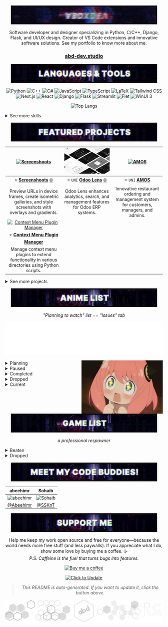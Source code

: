 <div align="center">

[![Abd Dev](<assets/gif/intro.gif>)](https://abd-dev.studio/)

</div>

<div align="center">

Software developer and designer specializing in Python, C/C++, Django, Flask, and UI/UX design. Creator of VS Code extensions and innovative software solutions. See my portfolio to know more about me.

### **[abd-dev.studio](https://abd-dev.studio)**

</div>

<div align="center">

![Languages & Tools](<assets/titles/languages_and_tools.png>)

</div>

<div align="center">

![Python](<https://img.shields.io/badge/Python-e55b5b?logo=python&style=for-the-badge&logoColor=ffffff>) ![C++](<https://img.shields.io/badge/C%2B%2B-e59b5b?logo=cplusplus&style=for-the-badge&logoColor=ffffff>) ![C#](<https://img.shields.io/badge/C%23-e5da5b?logo=c&style=for-the-badge&logoColor=ffffff>) ![JavaScript](<https://img.shields.io/badge/JavaScript-b0e55b?logo=javascript&style=for-the-badge&logoColor=ffffff>) ![TypeScript](<https://img.shields.io/badge/TypeScript-70e55b?logo=typescript&style=for-the-badge&logoColor=ffffff>) ![LaTeX](<https://img.shields.io/badge/LaTeX-5be586?logo=latex&style=for-the-badge&logoColor=ffffff>) ![Tailwind CSS](<https://img.shields.io/badge/Tailwind%20CSS-5be5c5?logo=tailwindcss&style=for-the-badge&logoColor=ffffff>) ![Next.js](<https://img.shields.io/badge/Next.js-5bc5e5?logo=nextdotjs&style=for-the-badge&logoColor=ffffff>) ![React](<https://img.shields.io/badge/React-5b86e5?logo=react&style=for-the-badge&logoColor=ffffff>) ![Django](<https://img.shields.io/badge/Django-705be5?logo=django&style=for-the-badge&logoColor=ffffff>) ![Flask](<https://img.shields.io/badge/Flask-b05be5?logo=flask&style=for-the-badge&logoColor=ffffff>) ![Streamlit](<https://img.shields.io/badge/Streamlit-e55bda?logo=streamlit&style=for-the-badge&logoColor=ffffff>) ![Flet](<https://img.shields.io/badge/Flet-e55b9b?logo=flet&style=for-the-badge&logoColor=ffffff>) ![WinUI 3](<https://img.shields.io/badge/WinUI%203-e55b5b?logo=winui3&style=for-the-badge&logoColor=ffffff>)

</div>

<div align="center">

<!-- ![Top Langs](https://github-readme-stats.vercel.app/api/top-langs/?username=abdbbdii&theme=github_dark&hide_border=true&layout=compact&card_width=1000&title_color=adbac7) -->
![Top Langs](assets/gen/metrics-languages.svg)
<!-- ![Activity Graph](https://github-readme-activity-graph.vercel.app/graph?username=abdbbdii&theme=github-dark&custom_title=abd's%20this%20month%20activity%20on%20Github&hide_border=true&line=adbac7&color=adbac7) -->

</div>

<details><summary>See more skills</summary>

| Category | Tools |
| --- | --- |
| Programming Languages | ![Python](<https://img.shields.io/badge/Python-e55b5b?logo=python&style=for-the-badge&logoColor=ffffff>) ![C](<https://img.shields.io/badge/C-e5685b?logo=c&style=for-the-badge&logoColor=ffffff>) ![C++](<https://img.shields.io/badge/C%2B%2B-e5745b?logo=cplusplus&style=for-the-badge&logoColor=ffffff>) ![C#](<https://img.shields.io/badge/C%23-e5815b?logo=c&style=for-the-badge&logoColor=ffffff>) ![JavaScript](<https://img.shields.io/badge/JavaScript-e58d5b?logo=javascript&style=for-the-badge&logoColor=ffffff>) ![TypeScript](<https://img.shields.io/badge/TypeScript-e59a5b?logo=typescript&style=for-the-badge&logoColor=ffffff>) |
| Markup Languages | ![HTML5](<https://img.shields.io/badge/HTML5-e5a65b?logo=html5&style=for-the-badge&logoColor=ffffff>) ![XML](<https://img.shields.io/badge/XML-e5b95b?logo=xml&style=for-the-badge&logoColor=ffffff>) ![Markdown](<https://img.shields.io/badge/Markdown-e5cc5b?logo=markdown&style=for-the-badge&logoColor=ffffff>) ![LaTeX](<https://img.shields.io/badge/LaTeX-e5df5b?logo=latex&style=for-the-badge&logoColor=ffffff>) |
| Style Sheet Languages | ![CSS](<https://img.shields.io/badge/CSS-d8e55b?logo=css&style=for-the-badge&logoColor=ffffff>) ![Tailwind CSS](<https://img.shields.io/badge/Tailwind%20CSS-b3e55b?logo=tailwindcss&style=for-the-badge&logoColor=ffffff>) |
| IDEs | ![Visual Studio Code](<https://img.shields.io/badge/Visual%20Studio%20Code-8de55b?logo=visualstudiocode&style=for-the-badge&logoColor=ffffff>) ![Visual Studio](<https://img.shields.io/badge/Visual%20Studio-68e55b?logo=visualstudio&style=for-the-badge&logoColor=ffffff>) |
| Version Control | ![Git](<https://img.shields.io/badge/Git-5be574?logo=git&style=for-the-badge&logoColor=ffffff>) ![GitHub](<https://img.shields.io/badge/GitHub-5be59a?logo=github&style=for-the-badge&logoColor=ffffff>) |
| Frameworks & Libraries | ![Next.js](<https://img.shields.io/badge/Next.js-5be5bf?logo=nextdotjs&style=for-the-badge&logoColor=ffffff>) ![React](<https://img.shields.io/badge/React-5be5c8?logo=react&style=for-the-badge&logoColor=ffffff>) ![Django](<https://img.shields.io/badge/Django-5be5d0?logo=django&style=for-the-badge&logoColor=ffffff>) ![Flask](<https://img.shields.io/badge/Flask-5be5d8?logo=flask&style=for-the-badge&logoColor=ffffff>) ![Streamlit](<https://img.shields.io/badge/Streamlit-5be5e1?logo=streamlit&style=for-the-badge&logoColor=ffffff>) ![Tkinter](<https://img.shields.io/badge/Tkinter-5be1e5?logo=tkinter&style=for-the-badge&logoColor=ffffff>) ![Flet](<https://img.shields.io/badge/Flet-5bd8e5?logo=flet&style=for-the-badge&logoColor=ffffff>) ![Reflex](<https://img.shields.io/badge/Reflex-5bd0e5?logo=reflex&style=for-the-badge&logoColor=ffffff>) ![WinUI 3](<https://img.shields.io/badge/WinUI%203-5bc8e5?logo=winui3&style=for-the-badge&logoColor=ffffff>) |
| DevOps & CI/CD | ![Docker](<https://img.shields.io/badge/Docker-5bbfe5?logo=docker&style=for-the-badge&logoColor=ffffff>) ![Vercel](<https://img.shields.io/badge/Vercel-5bade5?logo=vercel&style=for-the-badge&logoColor=ffffff>) ![Render](<https://img.shields.io/badge/Render-5b9ae5?logo=render&style=for-the-badge&logoColor=ffffff>) ![Microsoft Azure](<https://img.shields.io/badge/Microsoft%20Azure-5b87e5?logo=microsoftazure&style=for-the-badge&logoColor=ffffff>) |
| Databases | ![MySQL](<https://img.shields.io/badge/MySQL-5b74e5?logo=mysql&style=for-the-badge&logoColor=ffffff>) ![PostgreSQL](<https://img.shields.io/badge/PostgreSQL-5b65e5?logo=postgresql&style=for-the-badge&logoColor=ffffff>) ![SQLite](<https://img.shields.io/badge/SQLite-605be5?logo=sqlite&style=for-the-badge&logoColor=ffffff>) ![Microsoft SQL Server](<https://img.shields.io/badge/Microsoft%20SQL%20Server-6f5be5?logo=microsoftsqlserver&style=for-the-badge&logoColor=ffffff>) ![Access](<https://img.shields.io/badge/Access-7e5be5?logo=access&style=for-the-badge&logoColor=ffffff>) |
| APIs & Integrations | ![OpenAI](<https://img.shields.io/badge/OpenAI-8d5be5?logo=openai&style=for-the-badge&logoColor=ffffff>) ![Discord](<https://img.shields.io/badge/Discord-9c5be5?logo=discord&style=for-the-badge&logoColor=ffffff>) ![WhatsApp](<https://img.shields.io/badge/WhatsApp-ab5be5?logo=whatsapp&style=for-the-badge&logoColor=ffffff>) ![Google](<https://img.shields.io/badge/Google-ba5be5?logo=google&style=for-the-badge&logoColor=ffffff>) ![GitHub](<https://img.shields.io/badge/GitHub-c95be5?logo=github&style=for-the-badge&logoColor=ffffff>) |
| Graphics & Design | ![Illustrator](<https://img.shields.io/badge/Illustrator-d85be5?logo=illustrator&style=for-the-badge&logoColor=ffffff>) ![Photoshop](<https://img.shields.io/badge/Photoshop-e35be5?logo=photoshop&style=for-the-badge&logoColor=ffffff>) ![Premiere](<https://img.shields.io/badge/Premiere-e55bdc?logo=premiere&style=for-the-badge&logoColor=ffffff>) ![After Effects](<https://img.shields.io/badge/After%20Effects-e55bd1?logo=aftereffects&style=for-the-badge&logoColor=ffffff>) ![Figma](<https://img.shields.io/badge/Figma-e55bc7?logo=figma&style=for-the-badge&logoColor=ffffff>) ![Spline](<https://img.shields.io/badge/Spline-e55bbc?logo=spline&style=for-the-badge&logoColor=ffffff>) ![Blender](<https://img.shields.io/badge/Blender-e55bb1?logo=blender&style=for-the-badge&logoColor=ffffff>) |
| Platforms & Operating Systems | ![Windows](<https://img.shields.io/badge/Windows-e55ba6?logo=windows&style=for-the-badge&logoColor=ffffff>) ![Linux](<https://img.shields.io/badge/Linux-e55b8d?logo=linux&style=for-the-badge&logoColor=ffffff>) ![Android](<https://img.shields.io/badge/Android-e55b74?logo=android&style=for-the-badge&logoColor=ffffff>) |

</details>

<div align="center">

![Featured Projects](<assets/titles/featured_projects.png>)

</div>

<div align="center">

| <a href="https://github.com/abdxdev/screenshoots" target="_blank"><img src="https://raw.githubusercontent.com/abdxdev/screenshoots/main/screenshots/screenshot_1.png" alt="Screenshoots" width="300"></a> | <a href="https://github.com/abdxdev/odoo-lens" target="_blank"><img src="https://raw.githubusercontent.com/abdxdev/odoo-lens/main/screenshots/screenshot_1.png" alt="Odoo Lens" width="300"></a> | <a href="https://github.com/abdxdev/AMOS" target="_blank"><img src="https://raw.githubusercontent.com/abdxdev/AMOS/main/screenshots/screenshot_1.png" alt="AMOS" width="300"></a> |
| :---: | :---: | :---: |
| ⭐ **[Screenshoots](https://github.com/abdxdev/screenshoots)** [🌐](https://screenshoots.abd-dev.studio)  | ⭐ `UNI` **[Odoo Lens](https://github.com/abdxdev/odoo-lens)** [🌐](https://odoo-lens.abd-dev.studio/)  | ⭐ `UNI` **[AMOS](https://github.com/abdxdev/AMOS)** |
| Preview URLs in device frames, create isometric galleries, and style screenshots with overlays and gradients. | Odoo Lens enhances analytics, search, and management features for Odoo ERP systems. | Innovative restaurant ordering and management system for customers, managers, and admins. |
| <a href="https://github.com/abdxdev/Context-Menu-Plugin-Manager" target="_blank"><img src="https://raw.githubusercontent.com/abdxdev/Context-Menu-Plugin-Manager/main/screenshots/screenshot_1.png" alt="Context Menu Plugin Manager" width="300"></a> |
| ⭐ **[Context Menu Plugin Manager](https://github.com/abdxdev/Context-Menu-Plugin-Manager)** |
| Manage context menu plugins to extend functionality in various directories using Python scripts. |

</div>

<details><summary>See more projects</summary>

| Name | Description | Created |
| --- | --- | --- |
| **[Ai Regex Search](https://github.com/abdxdev/ai-regex-search)** | VS Code extension that generates regular expressions from natural language and inserts them into the search tool. \| [🌐](https://marketplace.visualstudio.com/items/?itemName=abd-dev.ai-regex-search)  | 2025 |
| **[10x Pretender](https://github.com/abdxdev/10x-Pretender)** | VS Code extension that simulates realistic typing from clipboard or AI-generated code. \| [🌐](https://marketplace.visualstudio.com/items?itemName=abd-dev.10x-pretender)  | 2025 |
| **[AI LaTeX Helper](https://github.com/abdxdev/AI-LaTeX-Helper)** | VS Code extension that converts plain English descriptions into LaTeX equations. \| [🌐](https://marketplace.visualstudio.com/items?itemName=abd-dev.ai-latex-helper)  | 2025 |
| **[Portfolio](https://github.com/abdxdev/portfolio)** | Next.js personal portfolio website. \| [🌐](https://abd-dev.studio)  | 2024 |
| `UNI` **[Automated Index Recommender](https://github.com/abdxdev/automated-index-recommender)** | Tool for analyzing MongoDB query performance and recommending optimal indexes. \| [🌐](https://automated-index-recommender.streamlit.app/)  | 2025 |
| `UNI` **[Recurrence Relation Solver](https://github.com/abdxdev/Recurrence-Relation-Solver)** | Tool for solving mathematical recurrence relations. \| [🌐](https://recurrence-relation-solver.streamlit.app/)  | 2025 |
| `UNI` **[Sorting Algorithm Performance Visualization](https://github.com/abdxdev/Sorting-Algorithm-Performance-Visualization)** | Visualize sorting algorithm performance across different inputs and dataset variations. \| [🌐](https://sorting-algorithm-performance-visualization.streamlit.app/)  | 2024 |
| **[Markdown Badge Generator](https://github.com/abdxdev/Markdown-badge-generator)** | Web-app to generate markdown badges for README files. \| [🌐](https://markdown-badge-generator.streamlit.app/)  | 2023 |
| `UNI` **[Terminal Based Rich Text Editor](https://github.com/abdxdev/Terminal-Based-Rich-Text-Editor)** | High-performance terminal editor with autosuggestions, undo/redo, and customizable shortcuts. | 2024 |
| **[Hianime To Myanimelist](https://github.com/abdxdev/hianime-to-myanimelist)** | Web app to transfer anime lists from HiAnime.to to MyAnimeList.net. \| [🌐](https://hianime-to-myanimelist.vercel.app)  | 2024 |
| **[Prize Bond Finder](https://github.com/abdxdev/prize-bond-finder)** | Desktop application for managing and tracking prize bonds. | 2023 |
| **[Minecraft Hotkey Map](https://github.com/abdxdev/minecraft-hotkey-map)** | Python project for mapping Minecraft hotkeys. | 2023 |
| **[Console Utility](https://github.com/abdxdev/Console-Utility)** | Library providing utilities for console text formatting and cursor movement. | 2024 |
| **[Google Classroom API](https://github.com/abdxdev/Google_Classroom_API)** | Django project for tracking Google Classroom activities and sending notifications. \| [🌐](https://google-classroom-api.vercel.app)  | 2024 |

</details>

<div align="center">

![Anime List](<assets/titles/anime_list.png>)

</div>

<div align="center">

*"Planning to watch" list == "Issues" tab*

</div>

<div align="center">

[![Anilist](assets/gen/metrics-anilist.svg)](https://anilist.co/user/abdxdev/)

</div>

<img align='right' src='assets/gif/anime_gif.gif' height='170'>

<details><summary>Planning</summary>

| The Quintessent...plets | 91 Days | Blue Exorcist | BLUE LOCK THE M...NAGI- |
| :---: | :---: | :---: | :---: |
| [![The Quintessential Quintuplets](https://s4.anilist.co/file/anilistcdn/media/anime/cover/medium/bx103572-cchriAdH95cQ.png)](https://anilist.co/anime/103572) | [![91 Days](https://s4.anilist.co/file/anilistcdn/media/anime/cover/medium/bx21711-EQN4sCIXRhKf.png)](https://anilist.co/anime/21711) | [![Blue Exorcist](https://s4.anilist.co/file/anilistcdn/media/anime/cover/medium/bx9919-nXS7JOZrWHfS.jpg)](https://anilist.co/anime/9919) | [![BLUE LOCK THE MOVIE -EPISODE NAGI-](https://s4.anilist.co/file/anilistcdn/media/anime/cover/medium/bx163147-yyu5aEoO96Jg.jpg)](https://anilist.co/anime/163147) |
| My Hero Academia | Bungo Stray Dogs | Love, Chunibyo ...sions | Code Geass: Han...orium |
| [![My Hero Academia](https://s4.anilist.co/file/anilistcdn/media/anime/cover/medium/bx21459-nYh85uj2Fuwr.jpg)](https://anilist.co/anime/21459) | [![Bungo Stray Dogs](https://s4.anilist.co/file/anilistcdn/media/anime/cover/medium/bx21311-hAXyT8Yoh6G9.jpg)](https://anilist.co/anime/21311) | [![Love, Chunibyo & Other Delusions](https://s4.anilist.co/file/anilistcdn/media/anime/cover/medium/bx14741-CGXEIeUe2roA.jpg)](https://anilist.co/anime/14741) | [![Code Geass: Hangyaku no Lelouch R2 Picture Drama TURN 12.06 - Last Moratorium](https://s4.anilist.co/file/anilistcdn/media/anime/cover/medium/b132317-pcgaBGS3O5Dj.jpg)](https://anilist.co/anime/132317) |
| Death Parade | Fire Force | Fruits Basket (2019) | Ponyo |
| [![Death Parade](https://s4.anilist.co/file/anilistcdn/media/anime/cover/medium/nx20931-bktYqOcxPERi.jpg)](https://anilist.co/anime/20931) | [![Fire Force](https://s4.anilist.co/file/anilistcdn/media/anime/cover/medium/bx105310-2PKUvoaA6fTn.jpg)](https://anilist.co/anime/105310) | [![Fruits Basket (2019)](https://s4.anilist.co/file/anilistcdn/media/anime/cover/medium/bx105334-AZwEdMu4KFtV.jpg)](https://anilist.co/anime/105334) | [![Ponyo](https://s4.anilist.co/file/anilistcdn/media/anime/cover/medium/bx2890-wcNtFr6aUYOR.jpg)](https://anilist.co/anime/2890) |
| HAIKYU!! | Hal | Howl‘s Moving Castle | The Boy and the...Heron |
| [![HAIKYU!!](https://s4.anilist.co/file/anilistcdn/media/anime/cover/medium/bx20464-ooZUyBe4ptp9.png)](https://anilist.co/anime/20464) | [![Hal](https://s4.anilist.co/file/anilistcdn/media/anime/cover/medium/bx16528-OJw9bSijOh68.jpg)](https://anilist.co/anime/16528) | [![Howl‘s Moving Castle](https://s4.anilist.co/file/anilistcdn/media/anime/cover/medium/bx431-o8Lj3XkjHm2k.jpg)](https://anilist.co/anime/431) | [![The Boy and the Heron](https://s4.anilist.co/file/anilistcdn/media/anime/cover/medium/bx109979-BRHXpBkCw4oc.jpg)](https://anilist.co/anime/109979) |
| Parasyte -the maxim- | Miss Kobayashi'... Maid | The Garden of Words | The Irregular a...chool |
| [![Parasyte -the maxim-](https://s4.anilist.co/file/anilistcdn/media/anime/cover/medium/bx20623-dUARfggnNDOe.jpg)](https://anilist.co/anime/20623) | [![Miss Kobayashi's Dragon Maid](https://s4.anilist.co/file/anilistcdn/media/anime/cover/medium/bx21776-bwPaYKhnKfUs.png)](https://anilist.co/anime/21776) | [![The Garden of Words](https://s4.anilist.co/file/anilistcdn/media/anime/cover/medium/bx16782-qpFGk18UqaHn.jpg)](https://anilist.co/anime/16782) | [![The Irregular at Magic High School](https://s4.anilist.co/file/anilistcdn/media/anime/cover/medium/bx20458-tGh343Ew10yU.jpg)](https://anilist.co/anime/20458) |
| Natsume's Book ...son 1 | NieR:Automata V...r1.1a | Ninja Kamui | When Marnie Was...There |
| [![Natsume's Book of Friends Season 1](https://s4.anilist.co/file/anilistcdn/media/anime/cover/medium/bx4081-xi08naD69tjr.jpg)](https://anilist.co/anime/4081) | [![NieR:Automata Ver1.1a](https://s4.anilist.co/file/anilistcdn/media/anime/cover/medium/bx145665-Qs53Mta5ngqs.jpg)](https://anilist.co/anime/145665) | [![Ninja Kamui](https://s4.anilist.co/file/anilistcdn/media/anime/cover/medium/bx151639-7KqJ7BgaM9Mx.png)](https://anilist.co/anime/151639) | [![When Marnie Was There](https://s4.anilist.co/file/anilistcdn/media/anime/cover/medium/bx20555-QGbWQC3Kfpok.jpg)](https://anilist.co/anime/20555) |
| Rurouni Kenshin...2023) | Serial Experime... Lain | My Deer Friend ...kotan | Cautious Hero: ...tious |
| [![Rurouni Kenshin (2023)](https://s4.anilist.co/file/anilistcdn/media/anime/cover/medium/bx142877-FrXXLsgXYQAp.jpg)](https://anilist.co/anime/142877) | [![Serial Experiments Lain](https://s4.anilist.co/file/anilistcdn/media/anime/cover/medium/bx339-xF2wp1NQuQ4r.png)](https://anilist.co/anime/339) | [![My Deer Friend Nokotan](https://s4.anilist.co/file/anilistcdn/media/anime/cover/medium/bx175977-kNNpCt8Z72uK.jpg)](https://anilist.co/anime/175977) | [![Cautious Hero: The Hero Is Overpowered but Overly Cautious](https://s4.anilist.co/file/anilistcdn/media/anime/cover/medium/bx105156-ZVtxISdoUqnY.png)](https://anilist.co/anime/105156) |
| SPY x FAMILY CO...White | Steins;Gate 0 | Castle in the Sky | Vinland Saga |
| [![SPY x FAMILY CODE: White](https://s4.anilist.co/file/anilistcdn/media/anime/cover/medium/bx158928-xqE0euKlQMnY.jpg)](https://anilist.co/anime/158928) | [![Steins;Gate 0](https://s4.anilist.co/file/anilistcdn/media/anime/cover/medium/bx21127-7ARWZkDXKiiD.jpg)](https://anilist.co/anime/21127) | [![Castle in the Sky](https://s4.anilist.co/file/anilistcdn/media/anime/cover/medium/bx513-yM7Dlt65N4Rl.jpg)](https://anilist.co/anime/513) | [![Vinland Saga](https://s4.anilist.co/file/anilistcdn/media/anime/cover/medium/bx101348-2fhDFPCuMNiz.jpg)](https://anilist.co/anime/101348) |
| Demon Slayer: K...astle | Mushoku Tensei:...our 2 | One-Punch Man S...son 3 | Fate/strange Fake |
| [![Demon Slayer: Kimetsu no Yaiba Infinity Castle](https://s4.anilist.co/file/anilistcdn/media/anime/cover/medium/bx178788-zm3gtpB9TpRt.jpg)](https://anilist.co/anime/178788) | [![Mushoku Tensei: Jobless Reincarnation Cour 2](https://s4.anilist.co/file/anilistcdn/media/anime/cover/medium/bx127720-ADJgIrUVMdU9.jpg)](https://anilist.co/anime/127720) | [![One-Punch Man Season 3](https://s4.anilist.co/file/anilistcdn/media/anime/cover/medium/bx153800-8SpzdHOaZCoU.jpg)](https://anilist.co/anime/153800) | [![Fate/strange Fake](https://s4.anilist.co/file/anilistcdn/media/anime/cover/medium/bx166617-34fpC9y47tTx.png)](https://anilist.co/anime/166617) |
| World Trigger | KENGAN ASHURA Part I | Code Geass: Lel...llion | Monster |
| [![World Trigger](https://s4.anilist.co/file/anilistcdn/media/anime/cover/medium/bx20729-DnBXnUxFon1B.png)](https://anilist.co/anime/20729) | [![KENGAN ASHURA Part I](https://s4.anilist.co/file/anilistcdn/media/anime/cover/medium/bx100891-vPfnfkzizYFe.jpg)](https://anilist.co/anime/100891) | [![Code Geass: Lelouch of the Rebellion](https://s4.anilist.co/file/anilistcdn/media/anime/cover/medium/bx1575-hsmWM2ydNm1m.jpg)](https://anilist.co/anime/1575) | [![Monster](https://s4.anilist.co/file/anilistcdn/media/anime/cover/medium/bx19-gtMC64182sm4.jpg)](https://anilist.co/anime/19) |
| Mushoku Tensei:...layer | One-Punch Man OVA | One-Punch Man S...2 OVA | Attack on Titan... High |
| [![Mushoku Tensei: Jobless Reincarnation Cour 2 - Eris the Goblin Slayer](https://s4.anilist.co/file/anilistcdn/media/anime/cover/medium/bx141534-Tmnlz4mvYhaU.jpg)](https://anilist.co/anime/141534) | [![One-Punch Man OVA](https://s4.anilist.co/file/anilistcdn/media/anime/cover/medium/bx21416-IwCJBh54K3iw.jpg)](https://anilist.co/anime/21416) | [![One-Punch Man Season 2 OVA](https://s4.anilist.co/file/anilistcdn/media/anime/cover/medium/bx108945-snH9n5sN1vrb.png)](https://anilist.co/anime/108945) | [![Attack on Titan: Junior High](https://s4.anilist.co/file/anilistcdn/media/anime/cover/medium/b21281-GwCKcZii6fVf.jpg)](https://anilist.co/anime/21281) |
| Uzumaki | Bakemonogatari | From the New World | SAKAMOTO DAYS Part 2 |
| [![Uzumaki](https://s4.anilist.co/file/anilistcdn/media/anime/cover/medium/bx111314-ui2D6cvpNumy.jpg)](https://anilist.co/anime/111314) | [![Bakemonogatari](https://s4.anilist.co/file/anilistcdn/media/anime/cover/medium/bx5081-9GocceQ5Z865.jpg)](https://anilist.co/anime/5081) | [![From the New World](https://s4.anilist.co/file/anilistcdn/media/anime/cover/medium/bx13125-2EDZb8ahshQc.png)](https://anilist.co/anime/13125) | [![SAKAMOTO DAYS Part 2](https://s4.anilist.co/file/anilistcdn/media/anime/cover/medium/bx184237-OJAksU2fsIPx.jpg)](https://anilist.co/anime/184237) |
| Ave Mujica - Th...ast - | Ranking of Kings | Shangri-La Frontier | MASHLE: MAGIC A...SCLES |
| [![Ave Mujica - The Die is Cast -](https://s4.anilist.co/file/anilistcdn/media/anime/cover/medium/bx169295-WxoGTeMbje4T.jpg)](https://anilist.co/anime/169295) | [![Ranking of Kings](https://s4.anilist.co/file/anilistcdn/media/anime/cover/medium/bx113717-9sNnN8WRgK15.jpg)](https://anilist.co/anime/113717) | [![Shangri-La Frontier](https://s4.anilist.co/file/anilistcdn/media/anime/cover/medium/bx151970-xtIx3VqEk02X.jpg)](https://anilist.co/anime/151970) | [![MASHLE: MAGIC AND MUSCLES](https://s4.anilist.co/file/anilistcdn/media/anime/cover/medium/bx151801-XxVf22Le6C8o.png)](https://anilist.co/anime/151801) |
| Black Clover | Spirited Away | SK8 the Infinity | Kemono Jihen |
| [![Black Clover](https://s4.anilist.co/file/anilistcdn/media/anime/cover/medium/bx97940-fyh8o7gNbha0.png)](https://anilist.co/anime/97940) | [![Spirited Away](https://s4.anilist.co/file/anilistcdn/media/anime/cover/medium/bx199-sWefXJvXkDOb.jpg)](https://anilist.co/anime/199) | [![SK8 the Infinity](https://s4.anilist.co/file/anilistcdn/media/anime/cover/medium/bx124153-uEBI764OSavB.png)](https://anilist.co/anime/124153) | [![Kemono Jihen](https://s4.anilist.co/file/anilistcdn/media/anime/cover/medium/bx114085-2w5rYZTOa7ER.jpg)](https://anilist.co/anime/114085) |
| Summer Ghost | A Sign of Affection | The Executioner... Life | The 100 Girlfri...e You |
| [![Summer Ghost](https://s4.anilist.co/file/anilistcdn/media/anime/cover/medium/bx130050-rXTPVJ9UGN8Y.jpg)](https://anilist.co/anime/130050) | [![A Sign of Affection](https://s4.anilist.co/file/anilistcdn/media/anime/cover/medium/bx166794-1MAXFMgND6qS.jpg)](https://anilist.co/anime/166794) | [![The Executioner and Her Way of Life](https://s4.anilist.co/file/anilistcdn/media/anime/cover/medium/bx129193-pT3W5PpiMAUB.png)](https://anilist.co/anime/129193) | [![The 100 Girlfriends Who Really, Really, Really, Really, REALLY Love You](https://s4.anilist.co/file/anilistcdn/media/anime/cover/medium/bx162694-QFBei5pbjSh8.png)](https://anilist.co/anime/162694) |
| BOCCHI THE ROCK! | Gurren Lagann | Mission: Yozaku...amily | Ergo Proxy |
| [![BOCCHI THE ROCK!](https://s4.anilist.co/file/anilistcdn/media/anime/cover/medium/bx130003-HTDmeL4RGeJ4.png)](https://anilist.co/anime/130003) | [![Gurren Lagann](https://s4.anilist.co/file/anilistcdn/media/anime/cover/medium/bx2001-XwRnjzGeFWRQ.png)](https://anilist.co/anime/2001) | [![Mission: Yozakura Family](https://s4.anilist.co/file/anilistcdn/media/anime/cover/medium/bx158898-O3egiBNkxLQO.png)](https://anilist.co/anime/158898) | [![Ergo Proxy](https://s4.anilist.co/file/anilistcdn/media/anime/cover/medium/bx790-YTUCvBKX8ZWK.jpg)](https://anilist.co/anime/790) |
| Fate/Zero | Hell’s Paradise | Kakegurui |
| [![Fate/Zero](https://s4.anilist.co/file/anilistcdn/media/anime/cover/medium/bx10087-M4Hd9qrHGrXk.png)](https://anilist.co/anime/10087) | [![Hell’s Paradise](https://s4.anilist.co/file/anilistcdn/media/anime/cover/medium/bx128893-Gc2t8b8M0mVu.jpg)](https://anilist.co/anime/128893) | [![Kakegurui](https://s4.anilist.co/file/anilistcdn/media/anime/cover/medium/b98314-TSJykxVwCCQN.jpg)](https://anilist.co/anime/98314) |

</details>

<details><summary>Paused</summary>

| Akame ga Kill! | KINMOZA! | The Apothecary ...aries | Frieren: Beyond...s End |
| :---: | :---: | :---: | :---: |
| [![Akame ga Kill!](https://s4.anilist.co/file/anilistcdn/media/anime/cover/medium/bx20613-HXHpec4bemk5.jpg)](https://anilist.co/anime/20613) | [![KINMOZA!](https://s4.anilist.co/file/anilistcdn/media/anime/cover/medium/bx16732-LwehgtKf737X.png)](https://anilist.co/anime/16732) | [![The Apothecary Diaries](https://s4.anilist.co/file/anilistcdn/media/anime/cover/medium/bx161645-QLbzHXiYRgV2.jpg)](https://anilist.co/anime/161645) | [![Frieren: Beyond Journey’s End](https://s4.anilist.co/file/anilistcdn/media/anime/cover/medium/bx154587-qQTzQnEJJ3oB.jpg)](https://anilist.co/anime/154587) |
| Tokyo Revengers...art 2 | TSUKIMICHI -Moo...tasy- |
| [![Tokyo Revengers Season 2 Part 2](https://s4.anilist.co/file/anilistcdn/media/anime/cover/medium/bx163329-lGJRnYV9dcjc.jpg)](https://anilist.co/anime/163329) | [![TSUKIMICHI -Moonlit Fantasy-](https://s4.anilist.co/file/anilistcdn/media/anime/cover/medium/bx125206-O2MsOWdW1lVi.jpg)](https://anilist.co/anime/125206) |

</details>

<details><summary>Completed</summary>

| Anohana the Mov...t Day | Assassination C...sroom | Assassination C...oom 2 | BLUE LOCK |
| :---: | :---: | :---: | :---: |
| [![Anohana the Movie: The Flower We Saw That Day](https://s4.anilist.co/file/anilistcdn/media/anime/cover/medium/bx15039-FDT7nClRVzEf.jpg)](https://anilist.co/anime/15039) | [![Assassination Classroom](https://s4.anilist.co/file/anilistcdn/media/anime/cover/medium/bx20755-dWrhs569YGUO.jpg)](https://anilist.co/anime/20755) | [![Assassination Classroom 2](https://s4.anilist.co/file/anilistcdn/media/anime/cover/medium/bx21170-kbcfTTZGSaFt.jpg)](https://anilist.co/anime/21170) | [![BLUE LOCK](https://s4.anilist.co/file/anilistcdn/media/anime/cover/medium/bx137822-U8naszP96vzC.png)](https://anilist.co/anime/137822) |
| ERASED | The Dangers in ...Heart | 5 Centimeters p...econd | Chainsaw Man |
| [![ERASED](https://s4.anilist.co/file/anilistcdn/media/anime/cover/medium/bx21234-XmqW39aQ9o7O.jpg)](https://anilist.co/anime/21234) | [![The Dangers in My Heart](https://s4.anilist.co/file/anilistcdn/media/anime/cover/medium/bx153152-Xnwmx7wuoIWV.jpg)](https://anilist.co/anime/153152) | [![5 Centimeters per Second](https://s4.anilist.co/file/anilistcdn/media/anime/cover/medium/bx1689-rJKhjLEjQHSy.jpg)](https://anilist.co/anime/1689) | [![Chainsaw Man](https://s4.anilist.co/file/anilistcdn/media/anime/cover/medium/bx127230-DdP4vAdssLoz.png)](https://anilist.co/anime/127230) |
| DAN DA DAN | Dark Gathering | DARLING in the ...RANXX | Death Note: Relight |
| [![DAN DA DAN](https://s4.anilist.co/file/anilistcdn/media/anime/cover/medium/bx171018-60q1B6GK2Ghb.jpg)](https://anilist.co/anime/171018) | [![Dark Gathering](https://s4.anilist.co/file/anilistcdn/media/anime/cover/medium/bx152802-ENRcnqD5axhQ.jpg)](https://anilist.co/anime/152802) | [![DARLING in the FRANXX](https://s4.anilist.co/file/anilistcdn/media/anime/cover/medium/nx99423-8MBxtwCeHf8B.png)](https://anilist.co/anime/99423) | [![Death Note: Relight](https://s4.anilist.co/file/anilistcdn/media/anime/cover/medium/b2994-mlofkz5GpkIu.jpg)](https://anilist.co/anime/2994) |
| Devil May Cry | Dororo | Dr. STONE New W...art 2 | Dr. STONE SCIEN...UTURE |
| [![Devil May Cry](https://s4.anilist.co/file/anilistcdn/media/anime/cover/medium/bx1726-IrpH32PVADiO.jpg)](https://anilist.co/anime/1726) | [![Dororo](https://s4.anilist.co/file/anilistcdn/media/anime/cover/medium/bx101347-TGaDwEYqLfm1.jpg)](https://anilist.co/anime/101347) | [![Dr. STONE New World Part 2](https://s4.anilist.co/file/anilistcdn/media/anime/cover/medium/bx162670-07XrFq2hreTx.jpg)](https://anilist.co/anime/162670) | [![Dr. STONE SCIENCE FUTURE](https://s4.anilist.co/file/anilistcdn/media/anime/cover/medium/bx172019-3cfZbrYBmV23.jpg)](https://anilist.co/anime/172019) |
| Dr. STONE: STON... WARS | JUJUTSU KAISEN | JUJUTSU KAISEN ...son 2 | Demon Slayer: K...Yaiba |
| [![Dr. STONE: STONE WARS](https://s4.anilist.co/file/anilistcdn/media/anime/cover/medium/bx113936-D4eYd4XwslVI.jpg)](https://anilist.co/anime/113936) | [![JUJUTSU KAISEN](https://s4.anilist.co/file/anilistcdn/media/anime/cover/medium/bx113415-LHBAeoZDIsnF.jpg)](https://anilist.co/anime/113415) | [![JUJUTSU KAISEN Season 2](https://s4.anilist.co/file/anilistcdn/media/anime/cover/medium/bx145064-hSNRJM03pvv1.jpg)](https://anilist.co/anime/145064) | [![Demon Slayer: Kimetsu no Yaiba](https://s4.anilist.co/file/anilistcdn/media/anime/cover/medium/bx101922-WBsBl0ClmgYL.jpg)](https://anilist.co/anime/101922) |
| Demon Slayer -K...Train | Demon Slayer: K...g Arc | Demon Slayer: K...e Arc | Demon Slayer: K...t Arc |
| [![Demon Slayer -Kimetsu no Yaiba- The Movie: Mugen Train](https://s4.anilist.co/file/anilistcdn/media/anime/cover/medium/bx112151-1qlQwPB1RrJe.png)](https://anilist.co/anime/112151) | [![Demon Slayer: Kimetsu no Yaiba Hashira Training Arc](https://s4.anilist.co/file/anilistcdn/media/anime/cover/medium/bx166240-PBV7zukIHW7V.png)](https://anilist.co/anime/166240) | [![Demon Slayer: Kimetsu no Yaiba Swordsmith Village Arc](https://s4.anilist.co/file/anilistcdn/media/anime/cover/medium/bx145139-rRimpHGWLhym.png)](https://anilist.co/anime/145139) | [![Demon Slayer: Kimetsu no Yaiba Entertainment District Arc](https://s4.anilist.co/file/anilistcdn/media/anime/cover/medium/bx142329-kET1PIXJv2eW.jpg)](https://anilist.co/anime/142329) |
| I Want to Eat Y...creas | A Silent Voice | LOOK BACK | Mushoku Tensei:...ation |
| [![I Want to Eat Your Pancreas](https://s4.anilist.co/file/anilistcdn/media/anime/cover/medium/bx99750-pNyly9d3MEgV.jpg)](https://anilist.co/anime/99750) | [![A Silent Voice](https://s4.anilist.co/file/anilistcdn/media/anime/cover/medium/bx20954-sYRfE5jQRtSB.jpg)](https://anilist.co/anime/20954) | [![LOOK BACK](https://s4.anilist.co/file/anilistcdn/media/anime/cover/medium/bx174788-9LsUnn0oEppv.jpg)](https://anilist.co/anime/174788) | [![Mushoku Tensei: Jobless Reincarnation](https://s4.anilist.co/file/anilistcdn/media/anime/cover/medium/bx108465-1ANspF1EWyFx.jpg)](https://anilist.co/anime/108465) |
| A Whisker Away | The Seven Deadl... Sins | The Seven Deadl...e Sky | The Seven Deadl...ments |
| [![A Whisker Away](https://s4.anilist.co/file/anilistcdn/media/anime/cover/medium/bx114963-QWMbi5ttovSK.png)](https://anilist.co/anime/114963) | [![The Seven Deadly Sins](https://s4.anilist.co/file/anilistcdn/media/anime/cover/medium/bx20789-Ma5ouSYPkru9.jpg)](https://anilist.co/anime/20789) | [![The Seven Deadly Sins the Movie: Prisoners of the Sky](https://s4.anilist.co/file/anilistcdn/media/anime/cover/medium/nx99540-QnY48c1oifvY.jpg)](https://anilist.co/anime/99540) | [![The Seven Deadly Sins: Revival of the Commandments](https://s4.anilist.co/file/anilistcdn/media/anime/cover/medium/bx99539-caPX28RSsgRP.jpg)](https://anilist.co/anime/99539) |
| The Seven Deadl... Gods | The Seven Deadl...y War | Nichijou - My O... Life | Lookism |
| [![The Seven Deadly Sins: Imperial Wrath of the Gods](https://s4.anilist.co/file/anilistcdn/media/anime/cover/medium/bx108928-DuyUzi0JyPIr.jpg)](https://anilist.co/anime/108928) | [![The Seven Deadly Sins: Signs of A Holy War](https://s4.anilist.co/file/anilistcdn/media/anime/cover/medium/bx21385-0rOBu6r4C4b9.jpg)](https://anilist.co/anime/21385) | [![Nichijou - My Ordinary Life](https://s4.anilist.co/file/anilistcdn/media/anime/cover/medium/bx10165-tw8Cz7K9tfVJ.png)](https://anilist.co/anime/10165) | [![Lookism](https://s4.anilist.co/file/anilistcdn/media/anime/cover/medium/bx158539-jcLUcvqALA08.jpg)](https://anilist.co/anime/158539) |
| One-Punch Man S...son 2 | Solo Leveling | Solo Leveling S...adow- | Seraph of the E...Reign |
| [![One-Punch Man Season 2](https://s4.anilist.co/file/anilistcdn/media/anime/cover/medium/bx97668-nC8gQrXVxt7k.png)](https://anilist.co/anime/97668) | [![Solo Leveling](https://s4.anilist.co/file/anilistcdn/media/anime/cover/medium/bx151807-it355ZgzquUd.png)](https://anilist.co/anime/151807) | [![Solo Leveling Season 2 -Arise from the Shadow-](https://s4.anilist.co/file/anilistcdn/media/anime/cover/medium/bx176496-9BDMjAZGEbq4.png)](https://anilist.co/anime/176496) | [![Seraph of the End: Vampire Reign](https://s4.anilist.co/file/anilistcdn/media/anime/cover/medium/bx20829-pgsXVjrfyI5V.png)](https://anilist.co/anime/20829) |
| Seraph of the E...agoya | Re:ZERO -Starti...orld- | Re:ZERO -Starti...art 2 | Your lie in April |
| [![Seraph of the End: Battle in Nagoya](https://s4.anilist.co/file/anilistcdn/media/anime/cover/medium/bx20993-c34UTma2bCcv.jpg)](https://anilist.co/anime/20993) | [![Re:ZERO -Starting Life in Another World-](https://s4.anilist.co/file/anilistcdn/media/anime/cover/medium/bx21355-wRVUrGxpvIQQ.jpg)](https://anilist.co/anime/21355) | [![Re:ZERO -Starting Life in Another World- Season 2 Part 2](https://s4.anilist.co/file/anilistcdn/media/anime/cover/medium/bx119661-GDbUZxrZMz01.png)](https://anilist.co/anime/119661) | [![Your lie in April](https://s4.anilist.co/file/anilistcdn/media/anime/cover/medium/bx20665-TLgkL8T8IRFd.png)](https://anilist.co/anime/20665) |
| Attack on Titan | Attack on Titan...son 2 | Attack on Titan...son 3 | Attack on Titan...eason |
| [![Attack on Titan](https://s4.anilist.co/file/anilistcdn/media/anime/cover/medium/bx16498-buvcRTBx4NSm.jpg)](https://anilist.co/anime/16498) | [![Attack on Titan Season 2](https://s4.anilist.co/file/anilistcdn/media/anime/cover/medium/bx20958-HuFJyr54Mmir.jpg)](https://anilist.co/anime/20958) | [![Attack on Titan Season 3](https://s4.anilist.co/file/anilistcdn/media/anime/cover/medium/bx99147-AiPDD8cwlCfi.jpg)](https://anilist.co/anime/99147) | [![Attack on Titan Final Season](https://s4.anilist.co/file/anilistcdn/media/anime/cover/medium/bx110277-sKUNXAsWMNFw.jpg)](https://anilist.co/anime/110277) |
| Attack on Titan...art 2 | Sword Art Onlin...nline | Sword Art Onlin...ne II | Sword Art Online II |
| [![Attack on Titan Final Season Part 2](https://s4.anilist.co/file/anilistcdn/media/anime/cover/medium/bx131681-5ooUqvqNtee1.jpg)](https://anilist.co/anime/131681) | [![Sword Art Online Alternative: Gun Gale Online](https://s4.anilist.co/file/anilistcdn/media/anime/cover/medium/nx100183-v4S2sGAG3A24.jpg)](https://anilist.co/anime/100183) | [![Sword Art Online Alternative: Gun Gale Online II](https://s4.anilist.co/file/anilistcdn/media/anime/cover/medium/bx167141-m8eOYiDpeN4R.jpg)](https://anilist.co/anime/167141) | [![Sword Art Online II](https://s4.anilist.co/file/anilistcdn/media/anime/cover/medium/nx20594-FhRgZ1H9Istt.jpg)](https://anilist.co/anime/20594) |
| Sword Art Onlin...ation | Sword Art Onlin...world | Sword Art Onlin...art 2 | The Rising of t... Hero |
| [![Sword Art Online: Alicization](https://s4.anilist.co/file/anilistcdn/media/anime/cover/medium/nx100182-KctPmCJ2smHQ.jpg)](https://anilist.co/anime/100182) | [![Sword Art Online: Alicization - War of Underworld](https://s4.anilist.co/file/anilistcdn/media/anime/cover/medium/bx108759-jcXbDf9BJTcb.jpg)](https://anilist.co/anime/108759) | [![Sword Art Online: Alicization - War of Underworld Part 2](https://s4.anilist.co/file/anilistcdn/media/anime/cover/medium/bx114308-8UBiS7U9buzu.jpg)](https://anilist.co/anime/114308) | [![The Rising of the Shield Hero](https://s4.anilist.co/file/anilistcdn/media/anime/cover/medium/bx99263-LcazQwdlWzMy.jpg)](https://anilist.co/anime/99263) |
| The Rising of t...son 3 | Tengoku Daimakyo | Weathering With You | Tokyo Ghoul:re |
| [![The Rising of the Shield Hero Season 3](https://s4.anilist.co/file/anilistcdn/media/anime/cover/medium/bx111322-2jQMDQva4YD7.png)](https://anilist.co/anime/111322) | [![Tengoku Daimakyo](https://s4.anilist.co/file/anilistcdn/media/anime/cover/medium/bx155783-YosKbsmZzuDE.jpg)](https://anilist.co/anime/155783) | [![Weathering With You](https://s4.anilist.co/file/anilistcdn/media/anime/cover/medium/bx106286-5COcpd0J9VbL.png)](https://anilist.co/anime/106286) | [![Tokyo Ghoul:re](https://s4.anilist.co/file/anilistcdn/media/anime/cover/medium/nx100240-vJNaKd5HwPJ2.jpg)](https://anilist.co/anime/100240) |
| Tokyo Ghoul:re 2 | Tokyo Revengers | Tokyo Revengers...son 2 | Tomodachi Game |
| [![Tokyo Ghoul:re 2](https://s4.anilist.co/file/anilistcdn/media/anime/cover/medium/bx102351-yD3Ty9YZFMsf.jpg)](https://anilist.co/anime/102351) | [![Tokyo Revengers](https://s4.anilist.co/file/anilistcdn/media/anime/cover/medium/bx120120-cWDmnmeEntSe.jpg)](https://anilist.co/anime/120120) | [![Tokyo Revengers Season 2](https://s4.anilist.co/file/anilistcdn/media/anime/cover/medium/bx142853-nxEZDE9oDRLG.png)](https://anilist.co/anime/142853) | [![Tomodachi Game](https://s4.anilist.co/file/anilistcdn/media/anime/cover/medium/bx141014-bTWr7TtS0wt9.jpg)](https://anilist.co/anime/141014) |
| Violet Evergard... Doll | Violet Evergard...Movie | WIND BREAKER | The Promised Ne...rland |
| [![Violet Evergarden: Eternity and the Auto Memory Doll](https://s4.anilist.co/file/anilistcdn/media/anime/cover/medium/bx109190-e8mv1qdmpjLW.jpg)](https://anilist.co/anime/109190) | [![Violet Evergarden: the Movie](https://s4.anilist.co/file/anilistcdn/media/anime/cover/medium/bx103047-odblDHHEdehK.jpg)](https://anilist.co/anime/103047) | [![WIND BREAKER](https://s4.anilist.co/file/anilistcdn/media/anime/cover/medium/bx163270-wboZJp0ybwVK.jpg)](https://anilist.co/anime/163270) | [![The Promised Neverland](https://s4.anilist.co/file/anilistcdn/media/anime/cover/medium/bx101759-8UR7r9MNVpz2.jpg)](https://anilist.co/anime/101759) |
| Classroom of th...Elite | Classroom of th...son 2 | Terror in Resonance | Oshi No Ko |
| [![Classroom of the Elite](https://s4.anilist.co/file/anilistcdn/media/anime/cover/medium/bx98659-WNyPLIZDpGGY.jpg)](https://anilist.co/anime/98659) | [![Classroom of the Elite Season 2](https://s4.anilist.co/file/anilistcdn/media/anime/cover/medium/bx145545-DGl3LVvFlnHi.png)](https://anilist.co/anime/145545) | [![Terror in Resonance](https://s4.anilist.co/file/anilistcdn/media/anime/cover/medium/bx20661-aCR7QgzDfOSI.png)](https://anilist.co/anime/20661) | [![Oshi No Ko](https://s4.anilist.co/file/anilistcdn/media/anime/cover/medium/bx150672-WqmmwZ4nMzAy.png)](https://anilist.co/anime/150672) |
| Mushoku Tensei:...son 2 | Suzume | Buddy Daddies | SPY x FAMILY |
| [![Mushoku Tensei: Jobless Reincarnation Season 2](https://s4.anilist.co/file/anilistcdn/media/anime/cover/medium/bx146065-IjirxRK26O03.png)](https://anilist.co/anime/146065) | [![Suzume](https://s4.anilist.co/file/anilistcdn/media/anime/cover/medium/bx142770-dDaDIRnsv5jN.jpg)](https://anilist.co/anime/142770) | [![Buddy Daddies](https://s4.anilist.co/file/anilistcdn/media/anime/cover/medium/bx155907-wY1RqFUHvZ60.jpg)](https://anilist.co/anime/155907) | [![SPY x FAMILY](https://s4.anilist.co/file/anilistcdn/media/anime/cover/medium/bx140960-Kb6R5nYQfjmP.jpg)](https://anilist.co/anime/140960) |
| SPY x FAMILY Cour 2 | Anohana: The Fl...t Day | Attack on Titan...art 2 | Classroom of th...son 3 |
| [![SPY x FAMILY Cour 2](https://s4.anilist.co/file/anilistcdn/media/anime/cover/medium/bx142838-26JrqcFU1ljB.jpg)](https://anilist.co/anime/142838) | [![Anohana: The Flower We Saw That Day](https://s4.anilist.co/file/anilistcdn/media/anime/cover/medium/bx9989-hImMg6kCMm6I.jpg)](https://anilist.co/anime/9989) | [![Attack on Titan Season 3 Part 2](https://s4.anilist.co/file/anilistcdn/media/anime/cover/medium/bx104578-k61nx3LPjvgd.jpg)](https://anilist.co/anime/104578) | [![Classroom of the Elite Season 3](https://s4.anilist.co/file/anilistcdn/media/anime/cover/medium/bx146066-zzKl6P6OeEjy.jpg)](https://anilist.co/anime/146066) |
| Demon Slayer: K...n Arc | Dr. STONE | Dr. STONE New World | Insomniacs Afte...chool |
| [![Demon Slayer: Kimetsu no Yaiba Mugen Train Arc](https://s4.anilist.co/file/anilistcdn/media/anime/cover/medium/bx129874-g6ZKXB94Hui1.jpg)](https://anilist.co/anime/129874) | [![Dr. STONE](https://s4.anilist.co/file/anilistcdn/media/anime/cover/medium/bx105333-GybuoSoOZfpH.jpg)](https://anilist.co/anime/105333) | [![Dr. STONE New World](https://s4.anilist.co/file/anilistcdn/media/anime/cover/medium/bx131518-RU7RoUmGb2sP.jpg)](https://anilist.co/anime/131518) | [![Insomniacs After School](https://s4.anilist.co/file/anilistcdn/media/anime/cover/medium/bx143653-uq3motvR9kb4.png)](https://anilist.co/anime/143653) |
| Kaiju No.8 | KONOSUBA -God's...orld! | KONOSUBA -God's...ld! 3 | Mushoku Tensei:...art 2 |
| [![Kaiju No.8](https://s4.anilist.co/file/anilistcdn/media/anime/cover/medium/bx153288-25FBfFJzEQ5O.jpg)](https://anilist.co/anime/153288) | [![KONOSUBA -God's blessing on this wonderful world!](https://s4.anilist.co/file/anilistcdn/media/anime/cover/medium/bx21202-qQoJeKz76vRT.png)](https://anilist.co/anime/21202) | [![KONOSUBA -God's blessing on this wonderful world! 3](https://s4.anilist.co/file/anilistcdn/media/anime/cover/medium/bx136804-7FVftG67FPBc.jpg)](https://anilist.co/anime/136804) | [![Mushoku Tensei: Jobless Reincarnation Season 2 Part 2](https://s4.anilist.co/file/anilistcdn/media/anime/cover/medium/bx166873-xO0BRPkmwFll.png)](https://anilist.co/anime/166873) |
| One-Punch Man | Re:ZERO -Starti... OVAs | Re:ZERO -Starti...son 2 | Sword Art Online |
| [![One-Punch Man](https://s4.anilist.co/file/anilistcdn/media/anime/cover/medium/bx21087-B5DHjqZ3kW4b.jpg)](https://anilist.co/anime/21087) | [![Re:ZERO -Starting Life in Another World- OVAs](https://s4.anilist.co/file/anilistcdn/media/anime/cover/medium/nx100049-mgvPLctBJprp.jpg)](https://anilist.co/anime/100049) | [![Re:ZERO -Starting Life in Another World- Season 2](https://s4.anilist.co/file/anilistcdn/media/anime/cover/medium/bx108632-lQWnmw7XaNOK.jpg)](https://anilist.co/anime/108632) | [![Sword Art Online](https://s4.anilist.co/file/anilistcdn/media/anime/cover/medium/bx11757-SxYDUzdr9rh2.jpg)](https://anilist.co/anime/11757) |
| The Promised Ne...son 2 | The Seven Deadl...ement | Tokyo Ghoul | Tokyo Ghoul √A |
| [![The Promised Neverland Season 2](https://s4.anilist.co/file/anilistcdn/media/anime/cover/medium/bx108725-ZKivuyr4Jtc9.jpg)](https://anilist.co/anime/108725) | [![The Seven Deadly Sins: Dragon's Judgement](https://s4.anilist.co/file/anilistcdn/media/anime/cover/medium/bx116752-yIJuKp88adqt.jpg)](https://anilist.co/anime/116752) | [![Tokyo Ghoul](https://s4.anilist.co/file/anilistcdn/media/anime/cover/medium/b20605-k665mVkSug8D.jpg)](https://anilist.co/anime/20605) | [![Tokyo Ghoul √A](https://s4.anilist.co/file/anilistcdn/media/anime/cover/medium/bx20850-glDf9EMKeCwe.jpg)](https://anilist.co/anime/20850) |
| Violet Evergard...ecial | Violet Evergarden | Your Name. | Mob Psycho 100 |
| [![Violet Evergarden: Special](https://s4.anilist.co/file/anilistcdn/media/anime/cover/medium/bx101432-NQSedsCDQ6dP.png)](https://anilist.co/anime/101432) | [![Violet Evergarden](https://s4.anilist.co/file/anilistcdn/media/anime/cover/medium/bx21827-ubzq619ZA2E9.png)](https://anilist.co/anime/21827) | [![Your Name.](https://s4.anilist.co/file/anilistcdn/media/anime/cover/medium/bx21519-SUo3ZQuCbYhJ.png)](https://anilist.co/anime/21519) | [![Mob Psycho 100](https://s4.anilist.co/file/anilistcdn/media/anime/cover/medium/bx21507-6YUSbh2m0N1p.jpg)](https://anilist.co/anime/21507) |
| The Daily Life ... King | SAKAMOTO DAYS | Mob Psycho 100 II | Mob Psycho 100 III |
| [![The Daily Life of the Immortal King](https://s4.anilist.co/file/anilistcdn/media/anime/cover/medium/bx114121-vxWVgIBlBjox.png)](https://anilist.co/anime/114121) | [![SAKAMOTO DAYS](https://s4.anilist.co/file/anilistcdn/media/anime/cover/medium/bx177709-e5Qx6RlsBgD5.png)](https://anilist.co/anime/177709) | [![Mob Psycho 100 II](https://s4.anilist.co/file/anilistcdn/media/anime/cover/medium/bx101338-rokVscjRYzdP.jpg)](https://anilist.co/anime/101338) | [![Mob Psycho 100 III](https://s4.anilist.co/file/anilistcdn/media/anime/cover/medium/bx140439-bPKmhe1wNxc9.jpg)](https://anilist.co/anime/140439) |
| Charlotte | Takopi's Origin...l Sin |
| [![Charlotte](https://s4.anilist.co/file/anilistcdn/media/anime/cover/medium/bx20997-axVYrsIfjtYJ.jpg)](https://anilist.co/anime/20997) | [![Takopi's Original Sin](https://s4.anilist.co/file/anilistcdn/media/anime/cover/medium/bx185407-7uzY4fA3hokP.jpg)](https://anilist.co/anime/185407) |

</details>

<details><summary>Dropped</summary>

| Cyberpunk: Edge...nners | Elfen Lied | KONOSUBA -God's...ld! 2 | Tekken: Bloodline |
| :---: | :---: | :---: | :---: |
| [![Cyberpunk: Edgerunners](https://s4.anilist.co/file/anilistcdn/media/anime/cover/medium/bx120377-ayZPoxiWt4Li.jpg)](https://anilist.co/anime/120377) | [![Elfen Lied](https://s4.anilist.co/file/anilistcdn/media/anime/cover/medium/bx226-MibyRKhIrnTe.png)](https://anilist.co/anime/226) | [![KONOSUBA -God's blessing on this wonderful world! 2](https://s4.anilist.co/file/anilistcdn/media/anime/cover/medium/bx21699-Fkbnkl9ZC6fW.png)](https://anilist.co/anime/21699) | [![Tekken: Bloodline](https://s4.anilist.co/file/anilistcdn/media/anime/cover/medium/bx153906-FGzh9vn1bCCw.jpg)](https://anilist.co/anime/153906) |
| TRIGUN STAMPEDE | BLUE LOCK Season 2 | Re:ZERO -Starti...son 3 | The Seven Deadl...lypse |
| [![TRIGUN STAMPEDE](https://s4.anilist.co/file/anilistcdn/media/anime/cover/medium/bx151040-9QXRpaprfNmL.png)](https://anilist.co/anime/151040) | [![BLUE LOCK Season 2](https://s4.anilist.co/file/anilistcdn/media/anime/cover/medium/bx163146-BVZPgyzkqi82.png)](https://anilist.co/anime/163146) | [![Re:ZERO -Starting Life in Another World- Season 3](https://s4.anilist.co/file/anilistcdn/media/anime/cover/medium/bx163134-yieRFbvUOH9a.jpg)](https://anilist.co/anime/163134) | [![The Seven Deadly Sins: Four Knights of the Apocalypse](https://s4.anilist.co/file/anilistcdn/media/anime/cover/medium/bx148862-ctw1sn45I4ZX.png)](https://anilist.co/anime/148862) |
| The Seven Deadl...son 2 | The Eminence in...hadow |
| [![The Seven Deadly Sins: Four Knights of the Apocalypse Season 2](https://s4.anilist.co/file/anilistcdn/media/anime/cover/medium/bx176292-meJTWM8zQjjp.jpg)](https://anilist.co/anime/176292) | [![The Eminence in Shadow](https://s4.anilist.co/file/anilistcdn/media/anime/cover/medium/bx130298-YMdcKHytpWNH.jpg)](https://anilist.co/anime/130298) |

</details>

<details><summary>Current</summary>

| Horimiya | Kaguya-sama: Lo...s War | That Time I Got...Slime | Rascal Does Not...enpai |
| :---: | :---: | :---: | :---: |
| [![Horimiya](https://s4.anilist.co/file/anilistcdn/media/anime/cover/medium/bx124080-oeviACzGv5Vx.jpg)](https://anilist.co/anime/124080) | [![Kaguya-sama: Love is War](https://s4.anilist.co/file/anilistcdn/media/anime/cover/medium/bx101921-ufrjLzhSz7L1.jpg)](https://anilist.co/anime/101921) | [![That Time I Got Reincarnated as a Slime](https://s4.anilist.co/file/anilistcdn/media/anime/cover/medium/bx101280-tDxCVJm714nt.jpg)](https://anilist.co/anime/101280) | [![Rascal Does Not Dream of Bunny Girl Senpai](https://s4.anilist.co/file/anilistcdn/media/anime/cover/medium/bx101291-wfEdgPqtfU0l.jpg)](https://anilist.co/anime/101291) |
| Delicious in Dungeon |
| [![Delicious in Dungeon](https://s4.anilist.co/file/anilistcdn/media/anime/cover/medium/bx153518-IVXPDY5ph3kO.jpg)](https://anilist.co/anime/153518) |

</details>

<div align="center">

![Game List](<assets/titles/game_list.png>)

</div>

<div align="center">

*a professional respawner*

</div>

<details><summary>Beaten</summary>

| Nine Sols | Planet of Lana | Stray |
| :---: | :---: | :---: |
| [![Nine Sols](https://media.rawg.io/media/crop/600/400/games/cee/cee02d983e2e1e457caa562420f532fb.jpg)](https://rawg.io/games/nine-sols) | [![Planet of Lana](https://media.rawg.io/media/crop/600/400/games/c61/c61a8959e0cb3cdcb2bd52a2f3aa0c2c.jpg)](https://rawg.io/games/planet-of-lana) | [![Stray](https://media.rawg.io/media/crop/600/400/games/cd3/cd3c9c7d3e95cb1608fd6250f1b90b7a.jpg)](https://rawg.io/games/stray-2) |
| Hoa | Little Nightmares II | Ori and the Wil...Wisps |
| [![Hoa](https://media.rawg.io/media/crop/600/400/games/9e7/9e78f4baf60cb4eafdb73ff70b896fd2.jpg)](https://rawg.io/games/hoa) | [![Little Nightmares II](https://media.rawg.io/media/crop/600/400/games/c2a/c2a7dc4540eb79aaff7099ae691105d3.jpg)](https://rawg.io/games/little-nightmares-ii) | [![Ori and the Will of the Wisps](https://media.rawg.io/media/crop/600/400/games/718/71891d2484a592d871e91dc826707e1c.jpg)](https://rawg.io/games/ori-and-the-will-of-the-wisps) |
| Gris | Among Us | Asphalt 9: Legends |
| [![Gris](https://media.rawg.io/media/crop/600/400/games/51c/51c430f1795c79b78f863a9f22dc422d.jpg)](https://rawg.io/games/gris) | [![Among Us](https://media.rawg.io/media/crop/600/400/games/e74/e74458058b35e01c1ae3feeb39a3f724.jpg)](https://rawg.io/games/among-us) | [![Asphalt 9: Legends](https://media.rawg.io/media/crop/600/400/games/e96/e96d3582bf1bd6dbe6edae5319dcdb83.jpg)](https://rawg.io/games/asphalt-9-legends) |
| Celeste | Need for Speed ...yback | Minecraft: Stor...n Two |
| [![Celeste](https://media.rawg.io/media/crop/600/400/games/594/59487800889ebac294c7c2c070d02356.jpg)](https://rawg.io/games/celeste) | [![Need for Speed Payback](https://media.rawg.io/media/crop/600/400/games/a57/a57e3c73ca46cbf55b526c828e3545c0.jpg)](https://rawg.io/games/need-for-speed-payback) | [![Minecraft: Story Mode — Season Two](https://media.rawg.io/media/crop/600/400/games/5eb/5ebb2eff31f782b5ca986353dbfb8694.jpg)](https://rawg.io/games/minecraft-story-mode-s2) |
| Little Nightmares | What Remains of...Finch | Hollow Knight |
| [![Little Nightmares](https://media.rawg.io/media/crop/600/400/games/8a0/8a02f84a5916ede2f923b88d5f8217ba.jpg)](https://rawg.io/games/little-nightmares) | [![What Remains of Edith Finch](https://media.rawg.io/media/crop/600/400/games/34e/34e100b1f648de99f32d477065f04653.jpg)](https://rawg.io/games/what-remains-of-edith-finch) | [![Hollow Knight](https://media.rawg.io/media/crop/600/400/games/4cf/4cfc6b7f1850590a4634b08bfab308ab.jpg)](https://rawg.io/games/hollow-knight) |
| INSIDE | Ori and the Bli...ition | Unravel |
| [![INSIDE](https://media.rawg.io/media/crop/600/400/games/d5a/d5a24f9f71315427fa6e966fdd98dfa6.jpg)](https://rawg.io/games/inside) | [![Ori and the Blind Forest: Definitive Edition](https://media.rawg.io/media/crop/600/400/games/04a/04a7e7e185fb51493bdcbe1693a8b3dc.jpg)](https://rawg.io/games/ori-and-the-blind-forest-definitive-edition) | [![Unravel](https://media.rawg.io/media/crop/600/400/games/cfe/cfe114c081281960bd79ace5209c0a4a.jpg)](https://rawg.io/games/unravel) |
| Minecraft: Stor... Mode | TEKKEN 7 | Asphalt 8: Airborne |
| [![Minecraft: Story Mode](https://media.rawg.io/media/crop/600/400/games/a5e/a5e718412ecc9fc7008b59b2e2a29da1.jpg)](https://rawg.io/games/minecraft-story-mode-complete) | [![TEKKEN 7](https://media.rawg.io/media/crop/600/400/games/62b/62b035add7205737540d66e082b85930.jpg)](https://rawg.io/games/tekken-7) | [![Asphalt 8: Airborne](https://media.rawg.io/media/crop/600/400/screenshots/8a0/8a08bbf37f602041183946d0b029d218.jpg)](https://rawg.io/games/asphalt-8-airborne) |
| The Swapper | Badland | Nihilumbra |
| [![The Swapper](https://media.rawg.io/media/crop/600/400/games/6fc/6fcb1c529c764700d55f3bbc1b0fbb5b.jpg)](https://rawg.io/games/the-swapper) | [![Badland](https://media.rawg.io/media/crop/600/400/games/f23/f23ef5fc03eb75a1790ca9cef27bdcf4.jpg)](https://rawg.io/games/badland) | [![Nihilumbra](https://media.rawg.io/media/crop/600/400/screenshots/dda/dda8007ccdcc71c467cacebba1c0035c.jpg)](https://rawg.io/games/nihilumbra) |
| FEZ | Portal 2 | Limbo |
| [![FEZ](https://media.rawg.io/media/crop/600/400/games/4cb/4cb855e8ef1578415a928e53c9f51867.png)](https://rawg.io/games/fez) | [![Portal 2](https://media.rawg.io/media/crop/600/400/games/2ba/2bac0e87cf45e5b508f227d281c9252a.jpg)](https://rawg.io/games/portal-2) | [![Limbo](https://media.rawg.io/media/crop/600/400/games/942/9424d6bb763dc38d9378b488603c87fa.jpg)](https://rawg.io/games/limbo) |
| Assassin's Creed II | Minecraft | Assassin's Creed |
| [![Assassin's Creed II](https://media.rawg.io/media/crop/600/400/games/1be/1bed7fae69d1004c09dfe1101d5a3a94.jpg)](https://rawg.io/games/assassins-creed-ii) | [![Minecraft](https://media.rawg.io/media/crop/600/400/games/b4e/b4e4c73d5aa4ec66bbf75375c4847a2b.jpg)](https://rawg.io/games/minecraft) | [![Assassin's Creed](https://media.rawg.io/media/crop/600/400/games/0bc/0bcc108295a244b488d5c25f7d867220.jpg)](https://rawg.io/games/assassins-creed) |
| Portal | Need For Speed:...anted | Need for Speed:...und 2 |
| [![Portal](https://media.rawg.io/media/crop/600/400/games/7fa/7fa0b586293c5861ee32490e953a4996.jpg)](https://rawg.io/games/portal) | [![Need For Speed: Most Wanted](https://media.rawg.io/media/crop/600/400/games/41b/41ba37b6a3e706dc1d27d49afbf0f72a.jpg)](https://rawg.io/games/need-for-speed-most-wanted) | [![Need for Speed: Underground 2](https://media.rawg.io/media/crop/600/400/games/dc6/dc68ca77e06ad993aade7faf645f5ec2.jpg)](https://rawg.io/games/need-for-speed-underground-2-2) |
| Grand Theft Aut...dreas | Grand Theft Aut... City |
| [![Grand Theft Auto: San Andreas](https://media.rawg.io/media/crop/600/400/games/960/960b601d9541cec776c5fa42a00bf6c4.jpg)](https://rawg.io/games/grand-theft-auto-san-andreas) | [![Grand Theft Auto: Vice City](https://media.rawg.io/media/crop/600/400/games/13a/13a528ac9cf48bbb6be5d35fe029336d.jpg)](https://rawg.io/games/grand-theft-auto-vice-city) |

</details>

<details><summary>Dropped</summary>

| Somerville | Valorant | Cuphead |
| :---: | :---: | :---: |
| [![Somerville](https://media.rawg.io/media/crop/600/400/games/4fa/4fa26d7d2a9bd1deed199291668690a3.jpg)](https://rawg.io/games/somerville) | [![Valorant](https://media.rawg.io/media/crop/600/400/games/b11/b11127b9ee3c3701bd15b9af3286d20e.jpg)](https://rawg.io/games/valorant) | [![Cuphead](https://media.rawg.io/media/crop/600/400/games/226/2262cea0b385db6cf399f4be831603b0.jpg)](https://rawg.io/games/cuphead) |
| Don't Starve |
| [![Don't Starve](https://media.rawg.io/media/crop/600/400/games/f3e/f3eec35c6218dcfd93a537751e6bfa61.jpg)](https://rawg.io/games/dont-starve) |

</details>

<div align="center">

![Meet my Code Buddies!](<assets/titles/friends.png>)

</div>

<div align="center">

| abeehimr | Sohaib |
| :---: | :---: |
| [![abeehimr](<https://github.com/Abeehimr.png?size=150>)](https://github.com/Abeehimr) | [![Sohaib](<https://github.com/SSKnT.png?size=150>)](https://github.com/SSKnT) |
| [@Abeehimr](https://github.com/Abeehimr) | [@SSKnT](https://github.com/SSKnT) |

</div>

<div align="center">

![Support Me](<assets/titles/support_me.png>)

</div>

<div align="center">

Help me keep my work open source and free for everyone—because the world needs more free stuff (and less paywalls). If you appreciate what I do, show some love by buying me a coffee. ☕️  
*P.S. Caffeine is the fuel that turns bugs into features.*

[![Buy me a coffee](https://img.shields.io/badge/Buy%20me%20a%20coffee-ffffff?logo=buymeacoffee&style=for-the-badge&color=ffdd00&logoColor=000000)](https://www.buymeacoffee.com/abdbbdii)

</div>

<div align="center">

[![Click to Update](https://img.shields.io/badge/Update-Last_Updated:_2025--09--12_02:45:20_UTC-ffffff?style=for-the-badge&color=080808)](https://abd-utils-server.vercel.app/service/trigger-workflow/?owner=abdxdev&repo=abdxdev&event=update-readme&redirect_uri=https%3A%2F%2Fgithub.com%2Fabdxdev)

</div>

<div align="center">

> _This README is auto-generated. If you want to update it, click the button above._

</div>

<div align="center">

![footer](assets/svg/footer.svg)

</div>